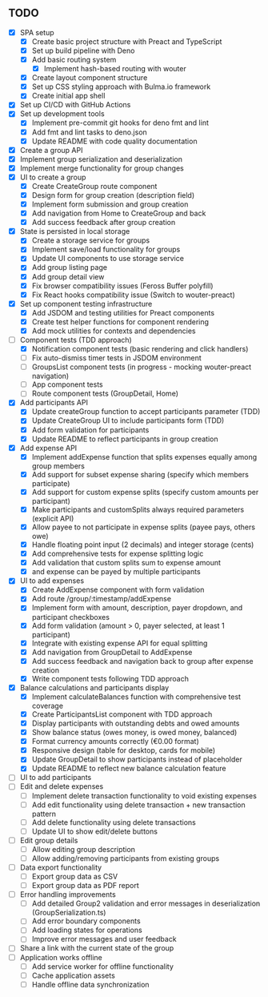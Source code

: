 ## TODO

- [x] SPA setup
  - [x] Create basic project structure with Preact and TypeScript
  - [x] Set up build pipeline with Deno
  - [x] Add basic routing system
    - [x] Implement hash-based routing with wouter
  - [x] Create layout component structure
  - [x] Set up CSS styling approach with Bulma.io framework
  - [x] Create initial app shell
- [x] Set up CI/CD with GitHub Actions
- [x] Set up development tools
  - [x] Implement pre-commit git hooks for deno fmt and lint
  - [x] Add fmt and lint tasks to deno.json
  - [x] Update README with code quality documentation
- [x] Create a group API
- [x] Implement group serialization and deserialization
- [x] Implement merge functionality for group changes
- [x] UI to create a group
  - [x] Create CreateGroup route component
  - [x] Design form for group creation (description field)
  - [x] Implement form submission and group creation
  - [x] Add navigation from Home to CreateGroup and back
  - [x] Add success feedback after group creation
- [x] State is persisted in local storage
  - [x] Create a storage service for groups
  - [x] Implement save/load functionality for groups
  - [x] Update UI components to use storage service
  - [x] Add group listing page
  - [x] Add group detail view
  - [x] Fix browser compatibility issues (Feross Buffer polyfill)
  - [x] Fix React hooks compatibility issue (Switch to wouter-preact)
- [x] Set up component testing infrastructure
  - [x] Add JSDOM and testing utilities for Preact components
  - [x] Create test helper functions for component rendering
  - [x] Add mock utilities for contexts and dependencies
- [ ] Component tests (TDD approach)
  - [x] Notification component tests (basic rendering and click handlers)
  - [ ] Fix auto-dismiss timer tests in JSDOM environment
  - [ ] GroupsList component tests (in progress - mocking wouter-preact
        navigation)
  - [ ] App component tests
  - [ ] Route component tests (GroupDetail, Home)
- [x] Add participants API
  - [x] Update createGroup function to accept participants parameter (TDD)
  - [x] Update CreateGroup UI to include participants form (TDD)
  - [x] Add form validation for participants
  - [x] Update README to reflect participants in group creation
- [x] Add expense API
  - [x] Implement addExpense function that splits expenses equally among group
        members
  - [x] Add support for subset expense sharing (specify which members
        participate)
  - [x] Add support for custom expense splits (specify custom amounts per
        participant)
  - [x] Make participants and customSplits always required parameters (explicit
        API)
  - [x] Allow payee to not participate in expense splits (payee pays, others
        owe)
  - [x] Handle floating point input (2 decimals) and integer storage (cents)
  - [x] Add comprehensive tests for expense splitting logic
  - [x] Add validation that custom splits sum to expense amount
  - [x] and expense can be payed by multiple participants
- [x] UI to add expenses
  - [x] Create AddExpense component with form validation
  - [x] Add route /group/:timestamp/addExpense
  - [x] Implement form with amount, description, payer dropdown, and participant
        checkboxes
  - [x] Add form validation (amount > 0, payer selected, at least 1 participant)
  - [x] Integrate with existing expense API for equal splitting
  - [x] Add navigation from GroupDetail to AddExpense
  - [x] Add success feedback and navigation back to group after expense creation
  - [x] Write component tests following TDD approach
- [x] Balance calculations and participants display
  - [x] Implement calculateBalances function with comprehensive test coverage
  - [x] Create ParticipantsList component with TDD approach
  - [x] Display participants with outstanding debts and owed amounts
  - [x] Show balance status (owes money, is owed money, balanced)
  - [x] Format currency amounts correctly (€0.00 format)
  - [x] Responsive design (table for desktop, cards for mobile)
  - [x] Update GroupDetail to show participants instead of placeholder
  - [x] Update README to reflect new balance calculation feature
- [ ] UI to add participants
- [ ] Edit and delete expenses
  - [ ] Implement delete transaction functionality to void existing expenses
  - [ ] Add edit functionality using delete transaction + new transaction
        pattern
  - [ ] Add delete functionality using delete transactions
  - [ ] Update UI to show edit/delete buttons
- [ ] Edit group details
  - [ ] Allow editing group description
  - [ ] Allow adding/removing participants from existing groups
- [ ] Data export functionality
  - [ ] Export group data as CSV
  - [ ] Export group data as PDF report
- [ ] Error handling improvements
  - [ ] Add detailed Group2 validation and error messages in deserialization
        (GroupSerialization.ts)
  - [ ] Add error boundary components
  - [ ] Add loading states for operations
  - [ ] Improve error messages and user feedback
- [ ] Share a link with the current state of the group
- [ ] Application works offline
  - [ ] Add service worker for offline functionality
  - [ ] Cache application assets
  - [ ] Handle offline data synchronization
